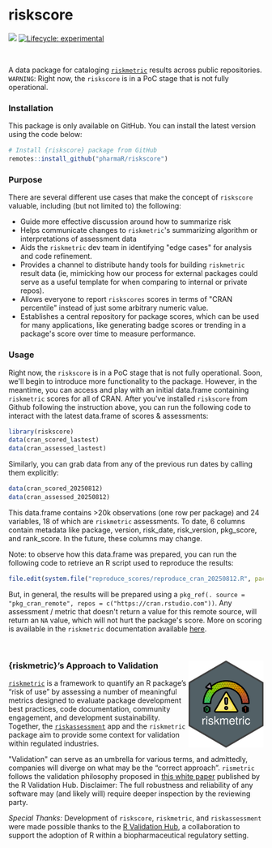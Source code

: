
# riskscore

<!-- badges: start -->
[<img
src="https://img.shields.io/badge/Slack-RValidationHub-blue?style=flat&logo=slack">](https://RValidationHub.slack.com)
[![Lifecycle:
experimental](https://img.shields.io/badge/lifecycle-experimental-orange.svg)](https://lifecycle.r-lib.org/articles/stages.html#experimental)
<!-- badges: end -->

<br>

A data package for cataloging
[`riskmetric`](https://github.com/pharmaR/riskmetric) results across public
repositories. `WARNING`: Right now, the `riskscore` is in a PoC stage that is not fully operational. 

### Installation

This package is only available on GitHub. You can install the latest version
using the code below:

``` r
# Install {riskscore} package from GitHub
remotes::install_github("pharmaR/riskscore")

```

### Purpose

There are several different use cases that make the concept of `riskscore` 
valuable, including (but not limited to) the following:

- Guide more effective discussion around how to summarize risk
- Helps communicate changes to `riskmetric`'s summarizing algorithm or interpretations of assessment data
- Aids the `riskmetric` dev team in identifying "edge cases" for analysis and code refinement.
- Provides a channel to distribute handy tools for building `riskmetric` result data (ie, mimicking how our process for external packages could serve as a useful template for when comparing to internal or private repos).
- Allows everyone to report `riskscores` scores in terms of "CRAN percentile" instead of just some arbitrary numeric value.
- Establishes a central repository for package scores, which can be used for many applications, like generating badge scores or trending in a package's score over time to measure performance.


### Usage

Right now, the `riskscore` is in a PoC stage that is not fully operational. 
Soon, we'll begin to introduce more functionality to the package. However, in
the meantime, you can access and play with an initial data.frame containing
`riskmetric` scores for all of CRAN. After you've installed `riskscore` from
Github following the instruction above, you can run the following code to
interact with the latest data.frame of scores & assessments:

```r
library(riskscore)
data(cran_scored_lastest)
data(cran_assessed_lastest)
```

Similarly, you can grab data from any of the previous run dates by calling them explicitly:
```r
data(cran_scored_20250812)
data(cran_assessed_20250812)
```

This data.frame contains >20k observations (one row per package) and 24 
variables, 18 of which are `riskmetric` assessments. To date, 6 columns contain
metadata like package, version, risk_date, risk_version, pkg_score, and 
rank_score. In the future, these columns may change.

Note: to observe how this data.frame was prepared, you can run the following
code to retrieve an R script used to reproduce the results:

```r
file.edit(system.file("reproduce_scores/reproduce_cran_20250812.R", package = "riskscore"))
```

But, in general, the results will be prepared using a 
`pkg_ref(. source = "pkg_cran_remote", repos = c("https://cran.rstudio.com"))`. 
Any assessment / metric that doesn't return a value for this remote source, will
return an `NA` value, which will not hurt the package's score. More on scoring
is available in the `riskmetric` documentation available [here](https://pharmar.github.io/riskmetric/articles/riskmetric.html#score-our-metrics).


<br>

### {riskmetric}’s Approach to Validation <a href='https://pharmar.github.io/riskmetric/'><img src="man/figures/hex-riskmetric-aspconfig.png" align="right" height="172" style="float:right; height:172px;"/></a>

[`riskmetric`](https://github.com/pharmaR/riskmetric) is a framework to quantify
an R package’s “risk of use” by assessing a number of meaningful metrics
designed to evaluate package development best practices, code documentation,
community engagement, and development sustainability. Together, the
[`riskassessment`](https://github.com/pharmaR/riskassessment) app and the
`riskmetric` package aim to provide some context for validation within regulated
industries.

"Validation" can serve as an umbrella for various terms, and admittedly,
companies will diverge on what may be the “correct approach”. `rismetric`
follows the validation philosophy proposed in [this white
paper](https://www.pharmar.org/white-paper/) published by the R Validation Hub.
Disclaimer: The full robustness and reliability of any software may (and likely
will) require deeper inspection by the reviewing party.

*Special Thanks:* Development of `riskscore`, `riskmetric`, and  `riskassessment`
were made possible thanks to the [R Validation
Hub](https://www.pharmar.org/about/), a collaboration to support the adoption of
R within a biopharmaceutical regulatory setting.

<br>

<br>

<br>
